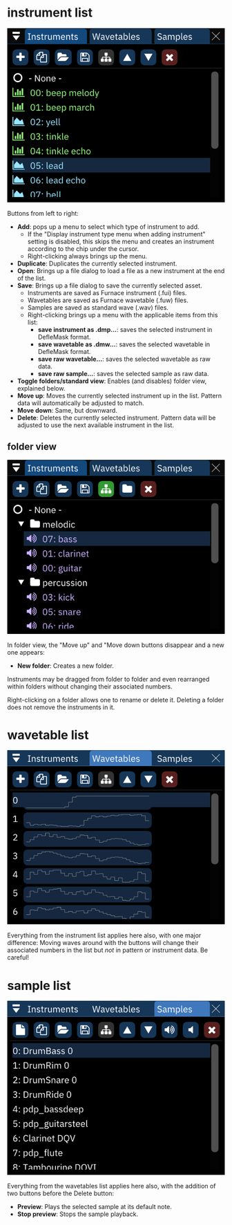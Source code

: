 # instrument list

![instruments window](instruments.png)

Buttons from left to right:
- **Add**: pops up a menu to select which type of instrument to add.
  - If the "Display instrument type menu when adding instrument" setting is disabled, this skips the menu and creates an instrument according to the chip under the cursor.
  - Right-clicking always brings up the menu.
- **Duplicate**: Duplicates the currently selected instrument.
- **Open**: Brings up a file dialog to load a file as a new instrument at the end of the list.
- **Save**: Brings up a file dialog to save the currently selected asset.
  - Instruments are saved as Furnace instrument (.fui) files.
  - Wavetables are saved as Furnace wavetable (.fuw) files. 
  - Samples are saved as standard wave (.wav) files.
  - Right-clicking brings up a menu with the applicable items from this list:
    - **save instrument as .dmp...**: saves the selected instrument in DefleMask format.
    - **save wavetable as .dmw...**: saves the selected wavetable in DefleMask format.
    - **save raw wavetable...**: saves the selected wavetable as raw data.
    - **save raw sample...**: saves the selected sample as raw data.
- **Toggle folders/standard view**: Enables (and disables) folder view, explained below.
- **Move up**: Moves the currently selected instrument up in the list. Pattern data will automatically be adjusted to match.
- **Move down**: Same, but downward.
- **Delete**: Deletes the currently selected instrument. Pattern data will be adjusted to use the next available instrument in the list.

## folder view

![instruments window in folder view](instruments-folder.png)

In folder view, the "Move up" and "Move down buttons disappear and a new one appears:
- **New folder**: Creates a new folder.

Instruments may be dragged from folder to folder and even rearranged within folders without changing their associated numbers.

Right-clicking on a folder allows one to rename or delete it. Deleting a folder does not remove the instruments in it.

# wavetable list

![wavetables window](wavetables.png)

Everything from the instrument list applies here also, with one major difference: Moving waves around with the buttons will change their associated numbers in the list but _not_ in pattern or instrument data. Be careful!

# sample list

![samples window](samples.png)

Everything from the wavetables list applies here also, with the addition of two buttons before the Delete button:
- **Preview**: Plays the selected sample at its default note.
- **Stop preview**: Stops the sample playback.
